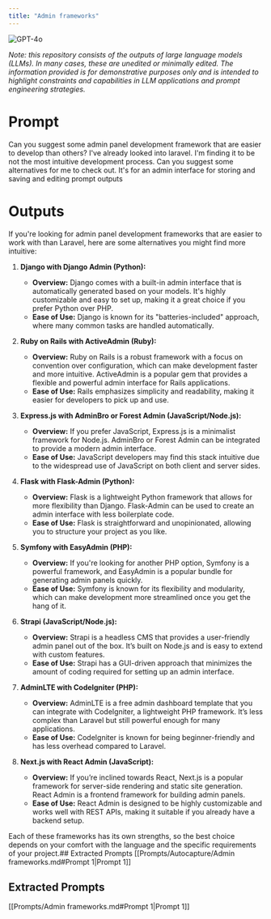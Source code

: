 ```yaml
---
title: "Admin frameworks"
---
```

![GPT-4o](https://img.shields.io/badge/GPT--4o-3333FF?style=for-the-badge&logo=openai&logoColor=white)



*Note: this repository consists of the outputs of large language models (LLMs). In many cases, these are unedited or minimally edited. The information provided is for demonstrative purposes only and is intended to highlight constraints and capabilities in LLM applications and prompt engineering strategies.*


# Prompt
Can you suggest some admin panel development framework that are easier to develop than others? I've already looked into laravel. I'm finding it to be not the most intuitive development process. Can you suggest some alternatives for me to check out. It's for an admin interface for storing and saving and editing prompt outputs

# Outputs
If you're looking for admin panel development frameworks that are easier to work with than Laravel, here are some alternatives you might find more intuitive:

1. **Django with Django Admin (Python):**
   - **Overview:** Django comes with a built-in admin interface that is automatically generated based on your models. It's highly customizable and easy to set up, making it a great choice if you prefer Python over PHP.
   - **Ease of Use:** Django is known for its "batteries-included" approach, where many common tasks are handled automatically.

2. **Ruby on Rails with ActiveAdmin (Ruby):**
   - **Overview:** Ruby on Rails is a robust framework with a focus on convention over configuration, which can make development faster and more intuitive. ActiveAdmin is a popular gem that provides a flexible and powerful admin interface for Rails applications.
   - **Ease of Use:** Rails emphasizes simplicity and readability, making it easier for developers to pick up and use.

3. **Express.js with AdminBro or Forest Admin (JavaScript/Node.js):**
   - **Overview:** If you prefer JavaScript, Express.js is a minimalist framework for Node.js. AdminBro or Forest Admin can be integrated to provide a modern admin interface.
   - **Ease of Use:** JavaScript developers may find this stack intuitive due to the widespread use of JavaScript on both client and server sides.

4. **Flask with Flask-Admin (Python):**
   - **Overview:** Flask is a lightweight Python framework that allows for more flexibility than Django. Flask-Admin can be used to create an admin interface with less boilerplate code.
   - **Ease of Use:** Flask is straightforward and unopinionated, allowing you to structure your project as you like.

5. **Symfony with EasyAdmin (PHP):**
   - **Overview:** If you're looking for another PHP option, Symfony is a powerful framework, and EasyAdmin is a popular bundle for generating admin panels quickly.
   - **Ease of Use:** Symfony is known for its flexibility and modularity, which can make development more streamlined once you get the hang of it.

6. **Strapi (JavaScript/Node.js):**
   - **Overview:** Strapi is a headless CMS that provides a user-friendly admin panel out of the box. It’s built on Node.js and is easy to extend with custom features.
   - **Ease of Use:** Strapi has a GUI-driven approach that minimizes the amount of coding required for setting up an admin interface.

7. **AdminLTE with CodeIgniter (PHP):**
   - **Overview:** AdminLTE is a free admin dashboard template that you can integrate with CodeIgniter, a lightweight PHP framework. It’s less complex than Laravel but still powerful enough for many applications.
   - **Ease of Use:** CodeIgniter is known for being beginner-friendly and has less overhead compared to Laravel.

8. **Next.js with React Admin (JavaScript):**
   - **Overview:** If you’re inclined towards React, Next.js is a popular framework for server-side rendering and static site generation. React Admin is a frontend framework for building admin panels.
   - **Ease of Use:** React Admin is designed to be highly customizable and works well with REST APIs, making it suitable if you already have a backend setup.

Each of these frameworks has its own strengths, so the best choice depends on your comfort with the language and the specific requirements of your project.## Extracted Prompts
[[Prompts/Autocapture/Admin frameworks.md#Prompt 1|Prompt 1]]





## Extracted Prompts
[[Prompts/Admin frameworks.md#Prompt 1|Prompt 1]]
